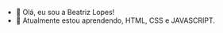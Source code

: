 - 👋  Olá, eu sou a Beatriz Lopes!  
- 🌱 Atualmente estou aprendendo, HTML, CSS e JAVASCRIPT.

<!---
bealopesof/bealopesof is a ✨ special ✨ repository because its `README.md` (this file) appears on your GitHub profile.
You can click the Preview link to take a look at your changes.
--->
